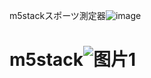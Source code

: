 m5stackスポーツ測定器![image](https://user-images.githubusercontent.com/56425891/175796345-a199244c-642f-4f1a-8075-f05cc99b65ee.png)
# m5stack![图片1](https://user-images.githubusercontent.com/56425891/175796342-f870b53d-b522-4722-87a1-6d5d830e85a8.png)

